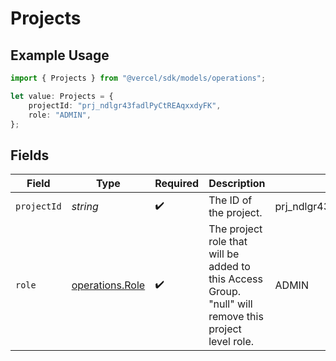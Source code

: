 # Projects

## Example Usage

```typescript
import { Projects } from "@vercel/sdk/models/operations";

let value: Projects = {
    projectId: "prj_ndlgr43fadlPyCtREAqxxdyFK",
    role: "ADMIN",
};
```

## Fields

| Field                                                                                                   | Type                                                                                                    | Required                                                                                                | Description                                                                                             | Example                                                                                                 |
| ------------------------------------------------------------------------------------------------------- | ------------------------------------------------------------------------------------------------------- | ------------------------------------------------------------------------------------------------------- | ------------------------------------------------------------------------------------------------------- | ------------------------------------------------------------------------------------------------------- |
| `projectId`                                                                                             | *string*                                                                                                | :heavy_check_mark:                                                                                      | The ID of the project.                                                                                  | prj_ndlgr43fadlPyCtREAqxxdyFK                                                                           |
| `role`                                                                                                  | [operations.Role](../../models/operations/role.md)                                                      | :heavy_check_mark:                                                                                      | The project role that will be added to this Access Group. \"null\" will remove this project level role. | ADMIN                                                                                                   |